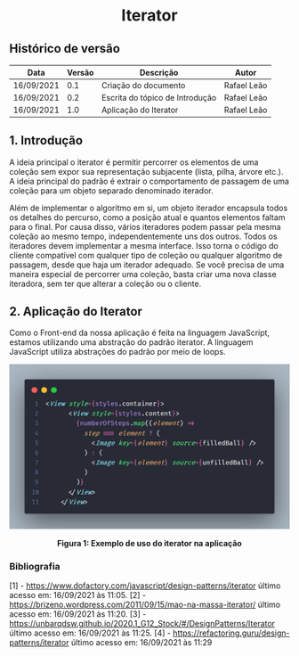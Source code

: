 # <center> Iterator

## Histórico de versão

| Data       | Versão | Descrição                       | Autor       |
| ---------- | ------ | ------------------------------- | ----------- |
| 16/09/2021 | 0.1    | Criação do documento            | Rafael Leão |
| 16/09/2021 | 0.2    | Escrita do tópico de Introdução | Rafael Leão |
| 16/09/2021 | 1.0    | Aplicação do Iterator           | Rafael Leão |

## 1. Introdução

A ideia principal o iterator é permitir percorrer os elementos de uma coleção sem expor sua representação subjacente (lista, pilha, árvore etc.). A ideia principal do padrão é extrair o comportamento de passagem de uma coleção para um objeto separado denominado iterador.

Além de implementar o algoritmo em si, um objeto iterador encapsula todos os detalhes do percurso, como a posição atual e quantos elementos faltam para o final. Por causa disso, vários iteradores podem passar pela mesma coleção ao mesmo tempo, independentemente uns dos outros. Todos os iteradores devem implementar a mesma interface. Isso torna o código do cliente compatível com qualquer tipo de coleção ou qualquer algoritmo de passagem, desde que haja um iterador adequado. Se você precisa de uma maneira especial de percorrer uma coleção, basta criar uma nova classe iteradora, sem ter que alterar a coleção ou o cliente.

## 2. Aplicação do Iterator

Como o Front-end da nossa aplicação é feita na linguagem JavaScript, estamos utilizando uma abstração do padrão iterator. A linguagem JavaScript utiliza abstrações do padrão por meio de loops.

<p align='center'>
  <img src='https://raw.githubusercontent.com/UnBArqDsw2021-1/2021.1_G01_Animalesco_docs/main/docs/assets/pages/padroes-de-projeto/Iterator/iterator.png'>
  <figcaption align='center'>
      <b>Figura 1: Exemplo de uso do iterator na aplicação</b>
  </figcaption>    
</p>

### Bibliografia

[1] - https://www.dofactory.com/javascript/design-patterns/iterator último acesso em: 16/09/2021 às 11:05.
[2] - https://brizeno.wordpress.com/2011/09/15/mao-na-massa-iterator/ último acesso em: 16/09/2021 às 11:20.
[3] - https://unbarqdsw.github.io/2020.1_G12_Stock/#/DesignPatterns/Iterator último acesso em: 16/09/2021 às 11:25.
[4] - https://refactoring.guru/design-patterns/iterator último acesso em: 16/09/2021 às 11:29

